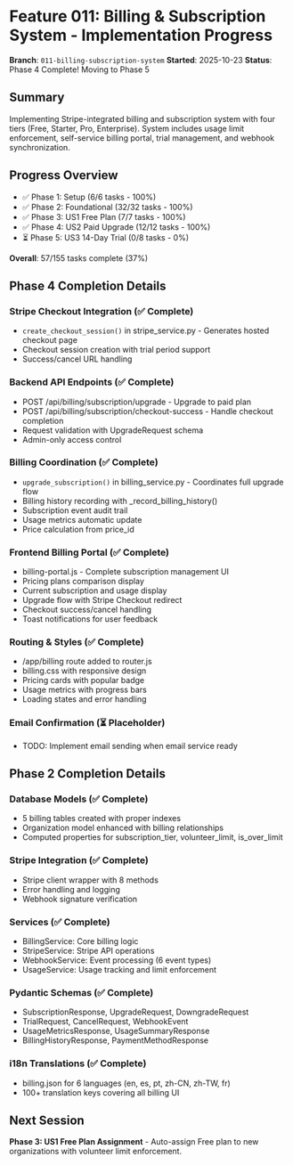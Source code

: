 # Feature 011: Billing & Subscription System - Implementation Progress

**Branch**: `011-billing-subscription-system`
**Started**: 2025-10-23
**Status**: Phase 4 Complete! Moving to Phase 5

## Summary

Implementing Stripe-integrated billing and subscription system with four tiers (Free, Starter, Pro, Enterprise). System includes usage limit enforcement, self-service billing portal, trial management, and webhook synchronization.

## Progress Overview

- ✅ Phase 1: Setup (6/6 tasks - 100%)
- ✅ Phase 2: Foundational (32/32 tasks - 100%)
- ✅ Phase 3: US1 Free Plan (7/7 tasks - 100%)
- ✅ Phase 4: US2 Paid Upgrade (12/12 tasks - 100%)
- ⏳ Phase 5: US3 14-Day Trial (0/8 tasks - 0%)

**Overall**: 57/155 tasks complete (37%)

## Phase 4 Completion Details

### Stripe Checkout Integration (✅ Complete)
- `create_checkout_session()` in stripe_service.py - Generates hosted checkout page
- Checkout session creation with trial period support
- Success/cancel URL handling

### Backend API Endpoints (✅ Complete)
- POST /api/billing/subscription/upgrade - Upgrade to paid plan
- POST /api/billing/subscription/checkout-success - Handle checkout completion
- Request validation with UpgradeRequest schema
- Admin-only access control

### Billing Coordination (✅ Complete)
- `upgrade_subscription()` in billing_service.py - Coordinates full upgrade flow
- Billing history recording with _record_billing_history()
- Subscription event audit trail
- Usage metrics automatic update
- Price calculation from price_id

### Frontend Billing Portal (✅ Complete)
- billing-portal.js - Complete subscription management UI
- Pricing plans comparison display
- Current subscription and usage display
- Upgrade flow with Stripe Checkout redirect
- Checkout success/cancel handling
- Toast notifications for user feedback

### Routing & Styles (✅ Complete)
- /app/billing route added to router.js
- billing.css with responsive design
- Pricing cards with popular badge
- Usage metrics with progress bars
- Loading states and error handling

### Email Confirmation (⏳ Placeholder)
- TODO: Implement email sending when email service ready

## Phase 2 Completion Details

### Database Models (✅ Complete)
- 5 billing tables created with proper indexes
- Organization model enhanced with billing relationships
- Computed properties for subscription_tier, volunteer_limit, is_over_limit

### Stripe Integration (✅ Complete)
- Stripe client wrapper with 8 methods
- Error handling and logging
- Webhook signature verification

### Services (✅ Complete)
- BillingService: Core billing logic
- StripeService: Stripe API operations
- WebhookService: Event processing (6 event types)
- UsageService: Usage tracking and limit enforcement

### Pydantic Schemas (✅ Complete)
- SubscriptionResponse, UpgradeRequest, DowngradeRequest
- TrialRequest, CancelRequest, WebhookEvent
- UsageMetricsResponse, UsageSummaryResponse
- BillingHistoryResponse, PaymentMethodResponse

### i18n Translations (✅ Complete)
- billing.json for 6 languages (en, es, pt, zh-CN, zh-TW, fr)
- 100+ translation keys covering all billing UI

## Next Session

**Phase 3: US1 Free Plan Assignment** - Auto-assign Free plan to new organizations with volunteer limit enforcement.

